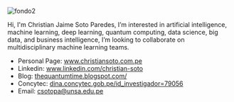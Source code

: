 ![fondo2](https://user-images.githubusercontent.com/77866708/140423249-629ca62f-c03f-4713-a4bf-75aa7bf6a17b.png)

Hi, I'm Christian Jaime Soto Paredes, I’m interested in artificial intelligence, machine learning, deep learning, quantum computing,
data science, big data, and business intelligence, I’m looking to collaborate on multidisciplinary machine learning teams. 
- Personal Page: <a href="https://cjsotopa.github.io">www.christiansoto.com.pe</a>
- Linkedin: <a href="https://www.linkedin.com/in/christian-soto-pa">www.linkedin.com/christian-soto</a> 
- Blog: <a href="https://thequantumtime.blogspot.com/">thequantumtime.blogspot.com/</a> 
- Concytec: <a href="https://dina.concytec.gob.pe/appDirectorioCTI/VerDatosInvestigador.do?id_investigador=79056">dina.concytec.gob.pe/id_investigador=79056</a> 
- Email: csotopa@unsa.edu.pe

<!---
cjsotopa/cjsotopa is a ✨ special ✨ repository because its `README.md` (this file) appears on your GitHub profile.
You can click the Preview link to take a look at your changes.
--->
